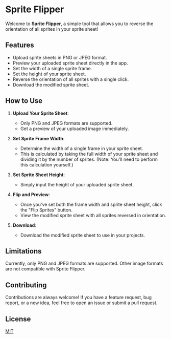 # Sprite Flipper

Welcome to **Sprite Flipper**, a simple tool that allows you to reverse the orientation of all sprites in your sprite sheet!

## Features

- Upload sprite sheets in PNG or JPEG format.
- Preview your uploaded sprite sheet directly in the app.
- Set the width of a single sprite frame.
- Set the height of your sprite sheet.
- Reverse the orientation of all sprites with a single click.
- Download the modified sprite sheet.

## How to Use

1. **Upload Your Sprite Sheet**:
    - Only PNG and JPEG formats are supported.
    - Get a preview of your uploaded image immediately.

2. **Set Sprite Frame Width**:
    - Determine the width of a single frame in your sprite sheet.
    - This is calculated by taking the full width of your sprite sheet and dividing it by the number of sprites. (Note: You'll need to perform this calculation yourself.)

3. **Set Sprite Sheet Height**:
    - Simply input the height of your uploaded sprite sheet.

4. **Flip and Preview**:
    - Once you've set both the frame width and sprite sheet height, click the "Flip Sprites" button.
    - View the modified sprite sheet with all sprites reversed in orientation.

5. **Download**:
    - Download the modified sprite sheet to use in your projects.

## Limitations

Currently, only PNG and JPEG formats are supported. Other image formats are not compatible with Sprite Flipper.

## Contributing

Contributions are always welcome! If you have a feature request, bug report, or a new idea, feel free to open an issue or submit a pull request.

## License

[MIT](LICENSE)
